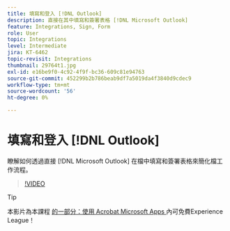 ```yaml
---
title: 填寫和登入 [!DNL Outlook]
description: 直接在其中填寫和簽署表格 [!DNL Microsoft Outlook]
feature: Integrations, Sign, Form
role: User
topic: Integrations
level: Intermediate
jira: KT-6462
topic-revisit: Integrations
thumbnail: 29764t1.jpg
exl-id: e16be9f0-4c92-4f9f-bc36-609c81e94763
source-git-commit: 452299b2b786beab9df7a5019da4f3840d9cdec9
workflow-type: tm+mt
source-wordcount: '56'
ht-degree: 0%

---
```


# 填寫和登入 [!DNL Outlook]

瞭解如何透過直接 [!DNL Microsoft Outlook] 在檔中填寫和簽署表格來簡化檔工作流程。

>[!VIDEO](https://video.tv.adobe.com/v/344947?quality=12&learn=on&hidetitle=true)

>[!TIP]
>
>本影片為本課程 [ 的一部分：使用 Acrobat Microsoft Apps ](https://experienceleague.adobe.com/?recommended=Sign-U-1-2020.2) 內可免費Experience League！
